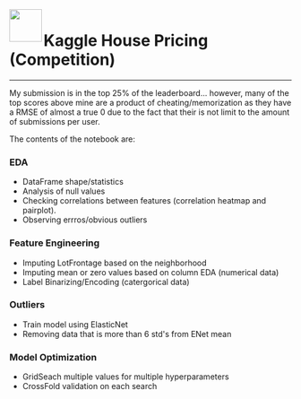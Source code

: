 <img src="https://cdn2.iconfinder.com/data/icons/real-estate-60/300/12-512.png" align="left" width="58">

# Kaggle House Pricing (Competition)

---

My submission is in the top 25% of the leaderboard... however, many of the top scores above mine are a product of cheating/memorization as they have a RMSE of almost a true 0 due to the fact that their is not limit to the amount of submissions per user.

The contents of the notebook are:

### EDA
* DataFrame shape/statistics
* Analysis of null values
* Checking correlations between features (correlation heatmap and pairplot).
* Observing errros/obvious outliers

### Feature Engineering

* Imputing LotFrontage based on the neighborhood
* Imputing mean or zero values based on column EDA (numerical data)
* Label Binarizing/Encoding (catergorical data)

### Outliers

* Train model using ElasticNet
* Removing data that is more than 6 std's from ENet mean

### Model Optimization

* GridSeach multiple values for multiple hyperparameters
* CrossFold validation on each search
